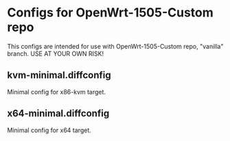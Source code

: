 # Configs for OpenWrt-1505-Custom repo

This configs are intended for use with OpenWrt-1505-Custom repo, "vanilla" branch.
USE AT YOUR OWN RISK!

## kvm-minimal.diffconfig

Minimal config for x86-kvm target.

## x64-minimal.diffconfig

Minimal config for x64 target.

